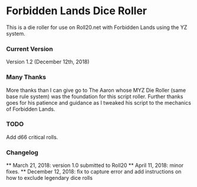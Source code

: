 # Forbidden Lands Dice Roller
This is a die roller for use on Roll20.net with Forbidden Lands using the YZ system. 

### Current Version
Version 1.2 (December 12th, 2018) 

### Many Thanks	
More thanks than I can give go to The Aaron whose MYZ Die Roller (same base rule system) was the foundation for this script roller. Further thanks goes for his patience and guidance as I tweaked his script to the mechanics of Forbidden Lands.

### TODO

Add d66 critical rolls.
	
### Changelog

** March 21, 2018: version 1.0 submitted to Roll20
** April 11, 2018: minor fixes.
** December 12, 2018: fix to capture error and add instructions on how to exclude legendary dice rolls
